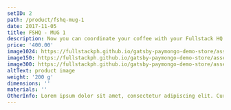 ```yaml
---
setID: 2
path: /product/fshq-mug-1
date: 2017-11-05
title: FSHQ - MUG 1
description: Now you can coordinate your coffee with your Fullstack HQ contributions. The Contribution Mug is a ceramic mug that can hold 18 ounces (532 mL) of fluid, or yummy ice cream if you prefer to fill mugs with the sweeter things in life. No matter the contents, this mug will contribute some joy to your day.
price: '400.00'
image1024: https://fullstackph.github.io/gatsby-paymongo-demo-store/assets/FSHQ-MUG1-1024.png
image150: https://fullstackph.github.io/gatsby-paymongo-demo-store/assets/FSHQ-MUG1-150.png
image300: https://fullstackph.github.io/gatsby-paymongo-demo-store/assets/FSHQ-MUG1-300.png
altText: product image
weight: '200 g'
dimensions: ''
materials: ''
OtherInfo: Lorem ipsum dolor sit amet, consectetur adipiscing elit. Curabitur 
---
```

